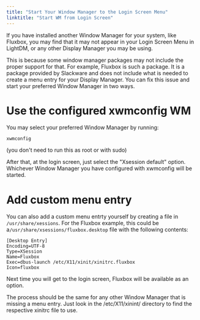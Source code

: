 ```yaml
---
title: "Start Your Window Manager to the Login Screen Menu"
linktitle: "Start WM from Login Screen"
---
```


If you have installed another Window Manager for your system, like Fluxbox, you
may find that it may not appear in your Login Screen Menu in LightDM, or any
other Display Manager you may be using.

This is because some window manager packages may not include the proper support
for that. For example, Fluxbox is such a package. It is a package provided by
Slackware and does not include what is needed to create a menu entry for your
Display Manager. You can fix this issue and start your preferred Window Manager
in two ways.

# Use the configured xwmconfig WM

You may select your preferred Window Manager by running:

```
xwmconfig
```

(you don't need to run this as root or with sudo)

After that, at the login screen, just select the "Xsession default" option. Whichever
Window Manager you have configured with xwmconfig will be started.

# Add custom menu entry

You can also add a custom menu entrty yourself by creating a file in `/usr/share/xessions`.
For the Fluxbox example, this could be a`/usr/share/xsessions/fluxbox.desktop`
file with the following contents: 

```
[Desktop Entry]
Encoding=UTF-8
Type=XSession
Name=Fluxbox
Exec=dbus-launch /etc/X11/xinit/xinitrc.fluxbox
Icon=fluxbox
```

Next time you will get to the login screen, Fluxbox will be available as
an option. 

The process should be the same for any other Window Manager that is missing a menu
entry. Just look in the /etc/X11/xinint/ directory to find the respective xinitrc
file to use.

